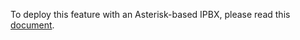 To deploy this feature with an Asterisk-based IPBX, please read this
[document](https://akretion.com/en/open-source-contributions/odoo-asterisk-voip-connector).
